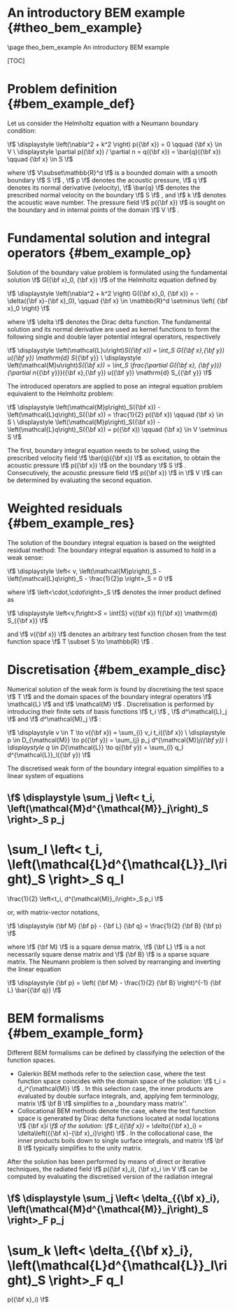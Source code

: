 An introductory BEM example {#theo_bem_example}
===========================

\page theo_bem_example An introductory BEM example

[TOC]

Problem definition {#bem_example_def}
==================

Let us consider the Helmholtz equation with a Neumann boundary condition:

\f$ 
\displaystyle
\left(\nabla^2 + k^2 \right) p({\bf x}) = 0 \qquad {\bf x} \in V \\
\displaystyle
\partial p({\bf x}) / \partial n = q({\bf x}) = \bar{q}({\bf x}) \qquad {\bf x} \in S
\f$ 

where  \f$ V\subset\mathbb{R}^d \f$ is a bounded domain with a smooth boundary  \f$ S \f$ ,  \f$ p \f$ denotes the acoustic pressure,  \f$ q \f$ denotes its normal derivative (velocity),  \f$ \bar{q} \f$ denotes the prescribed normal velocity on the boundary  \f$ S \f$ , and  \f$ k \f$ denotes the acoustic wave number.
The pressure field  \f$ p({\bf x}) \f$ is sought on the boundary and in internal points of the domain  \f$ V \f$ .


Fundamental solution and integral operators {#bem_example_op}
===========================================

Solution of the boundary value problem is formulated using the fundamental solution  \f$ G({\bf x}_0, {\bf x}) \f$ of the Helmholtz equation defined by

\f$
\displaystyle
\left(\nabla^2 + k^2 \right) G({\bf x}_0, {\bf x}) = -\delta({\bf x}-{\bf x}_0), \qquad {\bf x} \in \mathbb{R}^d \setminus \left\{ {\bf x}_0 \right\}
\f$

where  \f$ \delta \f$ denotes the Dirac delta function.
The fundamental solution and its normal derivative are used as kernel functions to form the following single and double layer potential integral operators, respectively

\f$ 
\displaystyle
\left(\mathcal{L}u\right)_S({\bf x}) = \int_S G({\bf x},{\bf y}) u({\bf y}) \mathrm{d} S_{{\bf y}} \\
\displaystyle
\left(\mathcal{M}u\right)_S({\bf x}) = \int_S \frac{\partial G({\bf x}, {\bf y})}{\partial n_{{\bf y}}}({\bf x},{\bf y}) u({\bf y}) \mathrm{d} S_{{\bf y}}
\f$ 

The introduced operators are applied to pose an integral equation problem equivalent to the Helmholtz problem:

\f$ 
\displaystyle
\left(\mathcal{M}p\right)_S({\bf x}) - \left(\mathcal{L}q\right)_S({\bf x}) = \frac{1}{2} p({\bf x}) \qquad {\bf x} \in S \\
\displaystyle
\left(\mathcal{M}p\right)_S({\bf x}) - \left(\mathcal{L}q\right)_S({\bf x}) = p({\bf x}) \qquad {\bf x} \in V \setminus S
\f$ 

The first, boundary integral equation needs to be solved, using the prescribed velocity field  \f$ \bar{q}({\bf x}) \f$ 
as excitation, to obtain the acoustic pressure  \f$ p({\bf x}) \f$ on the boundary  \f$ S \f$ .
Consecutively, the acoustic pressure field  \f$ p({\bf x}) \f$ in  \f$ V \f$ can be
determined by evaluating the second equation.

Weighted residuals {#bem_example_res}
==================

The solution of the boundary integral equation is based on the weighted
residual method: The boundary integral equation is assumed to hold in a weak sense:

\f$ 
\displaystyle
\left< v, \left(\mathcal{M}p\right)_S - \left(\mathcal{L}q\right)_S - \frac{1}{2}p \right>_S = 0
\f$ 

where  \f$ \left<\cdot,\cdot\right>_S \f$ denotes the inner product defined as

\f$ 
\displaystyle
\left<v,f\right>_S = \int_{S} v({\bf x}) f({\bf x}) \mathrm{d} S_{{\bf x}}
\f$ 

and \f$ v({\bf x}) \f$ denotes an arbitrary test function chosen from the test function space  \f$ T \subset S \to \mathbb{R} \f$ .


Discretisation {#bem_example_disc}
==============

Numerical solution of the weak form is found by discretising the test space  \f$ T \f$ and the domain spaces of the boundary integral operators  \f$ \mathcal{L} \f$ and  \f$ \mathcal{M} \f$ .
Discretisation is performed by introducing their finite sets of basis functions  \f$ t_i \f$ ,  \f$ d^\mathcal{L}_j \f$ and  \f$ d^\mathcal{M}_j \f$ :

\f$ 
\displaystyle
v \in T \to v({\bf x}) = \sum_{i} v_i t_i({\bf x}) \\
\displaystyle
p \in D_{\mathcal{M}} \to p({\bf y}) = \sum_{j} p_j d^{\mathcal{M}}_j({\bf y}) \\
\displaystyle
q \in D_{\mathcal{L}} \to q({\bf y}) = \sum_{l} q_l d^{\mathcal{L}}_l({\bf y})
\f$ 

The discretised weak form of the boundary integral equation simplifies to a linear system of equations

\f$ 
\displaystyle
\sum_j \left< t_i, \left(\mathcal{M}d^{\mathcal{M}}_j\right)_S \right>_S p_j
-
\sum_l \left< t_i, \left(\mathcal{L}d^{\mathcal{L}}_l\right)_S \right>_S q_l
=
\frac{1}{2}
\left<t_i, d^{\mathcal{M}}_i\right>_S p_i
\f$ 

or, with matrix-vector notations,

\f$ 
\displaystyle
{\bf M} {\bf p} - {\bf L} {\bf q} = \frac{1}{2} {\bf B} {\bf p}
\f$ 

where  \f$ {\bf M} \f$ is a square dense matrix,  \f$ {\bf L} \f$ is a not necessarily square dense matrix and  \f$ {\bf B} \f$ is a sparse square matrix.
The Neumann problem is then solved by rearranging and inverting the linear equation

\f$ 
\displaystyle
{\bf p} = \left( {\bf M} - \frac{1}{2} {\bf B} \right)^{-1} {\bf L} \bar{{\bf q}}
\f$ 

BEM formalisms {#bem_example_form}
==============

Different BEM formalisms can be defined by classifying the selection of the function spaces.
- Galerkin BEM methods refer to the selection case, where the test function space coincides with the domain space of the solution:  \f$ t_i = d_i^{\mathcal{M}} \f$ .
In this selection case, the inner products are evaluated by double surface integrals, and, applying fem terminology, matrix  \f$ \bf B \f$ simplifies to a ,,boundary mass matrix''.
- Collocational BEM methods denote the case, where the test function space is generated by Dirac delta functions located at nodal locations  \f$ {\bf x}_i \f$ of the solution:  \f$ t_i({\bf x}) = \delta_{{\bf x}_i} =  \delta\left({{\bf x}-{\bf x}_i}\right) \f$ .
In the collocational case, the inner products boils down to single surface integrals, and matrix  \f$ \bf B \f$ typically simplifies to the unity matrix.

After the solution has been performed by means of direct or iterative techniques, the radiated field  \f$ p({\bf x}_i), {\bf x}_i \in V \f$ can be computed by evaluating the discretised version of the radiation integral

\f$ 
\displaystyle
\sum_j \left< \delta_{{\bf x}_i}, \left(\mathcal{M}d^{\mathcal{M}}_j\right)_S \right>_F p_j
-
\sum_k \left< \delta_{{\bf x}_i}, \left(\mathcal{L}d^{\mathcal{L}}_l\right)_S \right>_F q_l
=
p({\bf x}_i)
\f$ 


